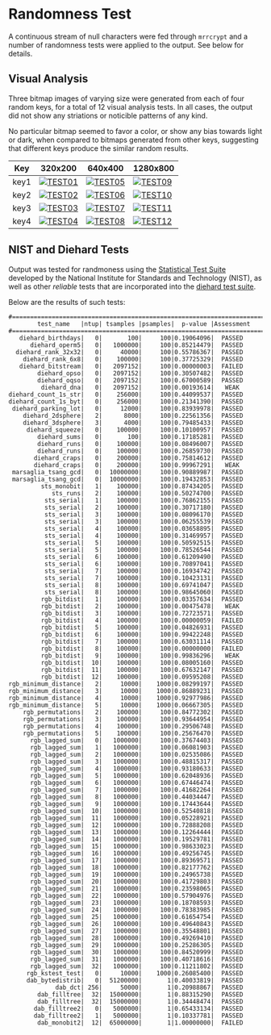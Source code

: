 Randomness Test
===============

A continuous stream of null characters were fed through `mrrcrypt` and a
number of randomness tests were applied to the output. See below for details.

Visual Analysis
---------------

Three bitmap images of varying size were generated from each of
four random keys, for a total of 12 visual analysis tests. In all cases,
the output did not show any striations or noticible patterns of any kind.

No particular bitmap seemed to favor a color, or show any bias towards
light or dark, when compared to bitmaps generated from other keys,
suggesting that different keys produce the similar random results.

Key  | 320x200 | 640x400 | 1280x800
-----|---------|---------|---------
key1 | [![TEST01](http://brianbarto.info/extern/images/mrrcrypt/test01.png)](http://brianbarto.info/extern/images/mrrcrypt/test01.bmp) | [![TEST05](http://brianbarto.info/extern/images/mrrcrypt/test05.png)](http://brianbarto.info/extern/images/mrrcrypt/test05.bmp) | [![TEST09](http://brianbarto.info/extern/images/mrrcrypt/test09.png)](http://brianbarto.info/extern/images/mrrcrypt/test09.bmp)
key2 | [![TEST02](http://brianbarto.info/extern/images/mrrcrypt/test02.png)](http://brianbarto.info/extern/images/mrrcrypt/test02.bmp) | [![TEST06](http://brianbarto.info/extern/images/mrrcrypt/test06.png)](http://brianbarto.info/extern/images/mrrcrypt/test06.bmp) | [![TEST10](http://brianbarto.info/extern/images/mrrcrypt/test10.png)](http://brianbarto.info/extern/images/mrrcrypt/test10.bmp)
key3 | [![TEST03](http://brianbarto.info/extern/images/mrrcrypt/test03.png)](http://brianbarto.info/extern/images/mrrcrypt/test03.bmp) | [![TEST07](http://brianbarto.info/extern/images/mrrcrypt/test07.png)](http://brianbarto.info/extern/images/mrrcrypt/test07.bmp) | [![TEST11](http://brianbarto.info/extern/images/mrrcrypt/test11.png)](http://brianbarto.info/extern/images/mrrcrypt/test11.bmp)
key4 | [![TEST04](http://brianbarto.info/extern/images/mrrcrypt/test04.png)](http://brianbarto.info/extern/images/mrrcrypt/test04.bmp) | [![TEST08](http://brianbarto.info/extern/images/mrrcrypt/test08.png)](http://brianbarto.info/extern/images/mrrcrypt/test08.bmp) | [![TEST12](http://brianbarto.info/extern/images/mrrcrypt/test12.png)](http://brianbarto.info/extern/images/mrrcrypt/test12.bmp)

NIST and Diehard Tests
----------------------

Output was tested for randmoness using the
[Statistical Test Suite](http://csrc.nist.gov/groups/ST/toolkit/rng/stats_tests.html)
developed by the National Institute for Standards and Technology (NIST),
as well as other *reliable* tests that are incorporated into the
[diehard test suite](https://en.wikipedia.org/wiki/Diehard_tests).

Below are the results of such tests:

```
#=============================================================================#
        test_name   |ntup| tsamples |psamples|  p-value |Assessment
#=============================================================================#
   diehard_birthdays|   0|       100|     100|0.19064096|  PASSED  
      diehard_operm5|   0|   1000000|     100|0.85214479|  PASSED  
  diehard_rank_32x32|   0|     40000|     100|0.55786367|  PASSED  
    diehard_rank_6x8|   0|    100000|     100|0.37725329|  PASSED  
   diehard_bitstream|   0|   2097152|     100|0.00000003|  FAILED  
        diehard_opso|   0|   2097152|     100|0.30507482|  PASSED  
        diehard_oqso|   0|   2097152|     100|0.67000589|  PASSED  
         diehard_dna|   0|   2097152|     100|0.00193614|   WEAK   
diehard_count_1s_str|   0|    256000|     100|0.44099537|  PASSED  
diehard_count_1s_byt|   0|    256000|     100|0.21341390|  PASSED  
 diehard_parking_lot|   0|     12000|     100|0.83939978|  PASSED  
    diehard_2dsphere|   2|      8000|     100|0.22561356|  PASSED  
    diehard_3dsphere|   3|      4000|     100|0.79485433|  PASSED  
     diehard_squeeze|   0|    100000|     100|0.10100957|  PASSED  
        diehard_sums|   0|       100|     100|0.17185281|  PASSED  
        diehard_runs|   0|    100000|     100|0.08496007|  PASSED  
        diehard_runs|   0|    100000|     100|0.26859730|  PASSED  
       diehard_craps|   0|    200000|     100|0.75814612|  PASSED  
       diehard_craps|   0|    200000|     100|0.99967291|   WEAK   
 marsaglia_tsang_gcd|   0|  10000000|     100|0.90889987|  PASSED  
 marsaglia_tsang_gcd|   0|  10000000|     100|0.19432853|  PASSED  
         sts_monobit|   1|    100000|     100|0.87434205|  PASSED  
            sts_runs|   2|    100000|     100|0.50274700|  PASSED  
          sts_serial|   1|    100000|     100|0.76862155|  PASSED  
          sts_serial|   2|    100000|     100|0.30717180|  PASSED  
          sts_serial|   3|    100000|     100|0.08096170|  PASSED  
          sts_serial|   3|    100000|     100|0.06255539|  PASSED  
          sts_serial|   4|    100000|     100|0.03658895|  PASSED  
          sts_serial|   4|    100000|     100|0.31469957|  PASSED  
          sts_serial|   5|    100000|     100|0.50592515|  PASSED  
          sts_serial|   5|    100000|     100|0.78526544|  PASSED  
          sts_serial|   6|    100000|     100|0.61209490|  PASSED  
          sts_serial|   6|    100000|     100|0.70897041|  PASSED  
          sts_serial|   7|    100000|     100|0.16934742|  PASSED  
          sts_serial|   7|    100000|     100|0.10423131|  PASSED  
          sts_serial|   8|    100000|     100|0.69741047|  PASSED  
          sts_serial|   8|    100000|     100|0.98645060|  PASSED    
         rgb_bitdist|   1|    100000|     100|0.03357634|  PASSED  
         rgb_bitdist|   2|    100000|     100|0.00475478|   WEAK   
         rgb_bitdist|   3|    100000|     100|0.72723571|  PASSED  
         rgb_bitdist|   4|    100000|     100|0.00000059|  FAILED  
         rgb_bitdist|   5|    100000|     100|0.04826931|  PASSED  
         rgb_bitdist|   6|    100000|     100|0.99422248|  PASSED  
         rgb_bitdist|   7|    100000|     100|0.63031114|  PASSED  
         rgb_bitdist|   8|    100000|     100|0.00000000|  FAILED  
         rgb_bitdist|   9|    100000|     100|0.99836296|   WEAK   
         rgb_bitdist|  10|    100000|     100|0.08005160|  PASSED  
         rgb_bitdist|  11|    100000|     100|0.67632147|  PASSED
         rgb_bitdist|  12|    100000|     100|0.09595208|  PASSED  
rgb_minimum_distance|   2|     10000|    1000|0.08299197|  PASSED  
rgb_minimum_distance|   3|     10000|    1000|0.86889231|  PASSED  
rgb_minimum_distance|   4|     10000|    1000|0.92977986|  PASSED  
rgb_minimum_distance|   5|     10000|    1000|0.06667305|  PASSED  
    rgb_permutations|   2|    100000|     100|0.84772302|  PASSED  
    rgb_permutations|   3|    100000|     100|0.93644954|  PASSED  
    rgb_permutations|   4|    100000|     100|0.29506748|  PASSED  
    rgb_permutations|   5|    100000|     100|0.25676470|  PASSED  
      rgb_lagged_sum|   0|   1000000|     100|0.37674403|  PASSED  
      rgb_lagged_sum|   1|   1000000|     100|0.06081903|  PASSED  
      rgb_lagged_sum|   2|   1000000|     100|0.02535086|  PASSED  
      rgb_lagged_sum|   3|   1000000|     100|0.48815317|  PASSED  
      rgb_lagged_sum|   4|   1000000|     100|0.93180633|  PASSED  
      rgb_lagged_sum|   5|   1000000|     100|0.62048936|  PASSED  
      rgb_lagged_sum|   6|   1000000|     100|0.67446474|  PASSED  
      rgb_lagged_sum|   7|   1000000|     100|0.41682264|  PASSED  
      rgb_lagged_sum|   8|   1000000|     100|0.44034447|  PASSED  
      rgb_lagged_sum|   9|   1000000|     100|0.17443644|  PASSED  
      rgb_lagged_sum|  10|   1000000|     100|0.52540818|  PASSED  
      rgb_lagged_sum|  11|   1000000|     100|0.05228921|  PASSED  
      rgb_lagged_sum|  12|   1000000|     100|0.72888208|  PASSED  
      rgb_lagged_sum|  13|   1000000|     100|0.12264444|  PASSED  
      rgb_lagged_sum|  14|   1000000|     100|0.19529781|  PASSED  
      rgb_lagged_sum|  15|   1000000|     100|0.98633023|  PASSED  
      rgb_lagged_sum|  16|   1000000|     100|0.49256745|  PASSED  
      rgb_lagged_sum|  17|   1000000|     100|0.89369571|  PASSED  
      rgb_lagged_sum|  18|   1000000|     100|0.82177762|  PASSED  
      rgb_lagged_sum|  19|   1000000|     100|0.24965738|  PASSED  
      rgb_lagged_sum|  20|   1000000|     100|0.41729803|  PASSED  
      rgb_lagged_sum|  21|   1000000|     100|0.23598065|  PASSED  
      rgb_lagged_sum|  22|   1000000|     100|0.57904976|  PASSED  
      rgb_lagged_sum|  23|   1000000|     100|0.18708593|  PASSED  
      rgb_lagged_sum|  24|   1000000|     100|0.78383985|  PASSED
      rgb_lagged_sum|  25|   1000000|     100|0.61654754|  PASSED  
      rgb_lagged_sum|  26|   1000000|     100|0.49640843|  PASSED  
      rgb_lagged_sum|  27|   1000000|     100|0.35548801|  PASSED  
      rgb_lagged_sum|  28|   1000000|     100|0.49269410|  PASSED  
      rgb_lagged_sum|  29|   1000000|     100|0.25286305|  PASSED  
      rgb_lagged_sum|  30|   1000000|     100|0.84520999|  PASSED  
      rgb_lagged_sum|  31|   1000000|     100|0.40718616|  PASSED  
      rgb_lagged_sum|  32|   1000000|     100|0.11211802|  PASSED  
     rgb_kstest_test|   0|     10000|    1000|0.26085400|  PASSED  
     dab_bytedistrib|   0|  51200000|       1|0.40033819|  PASSED  
             dab_dct| 256|     50000|       1|0.20988867|  PASSED  
        dab_filltree|  32|  15000000|       1|0.88315290|  PASSED  
        dab_filltree|  32|  15000000|       1|0.34448474|  PASSED  
       dab_filltree2|   0|   5000000|       1|0.65433134|  PASSED  
       dab_filltree2|   1|   5000000|       1|0.10337781|  PASSED  
        dab_monobit2|  12|  65000000|       1|1.00000000|  FAILED
```
